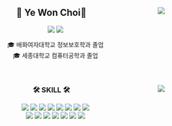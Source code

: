 <div align="center">
  <img align="right" src="http://mazassumnida.wtf/api/v2/generate_badge?boj=choiyewon"/>
  
## 👋 Ye Won Choi👋 
  

  <a href="https://ywc99.tistory.com/">
    <img src="https://img.shields.io/badge/-TechBlog-20C997?style=flat-square&logo=Velog&logoColor=white&"/></a> 
  <a href="[https://lava-thrush-ec8.notion.site/6c06cb79f2474823861cb102c593f855](https://www.notion.so/b4451c49308c41dbae2a5fde02949ba6?pvs=4)">
    <img src="https://img.shields.io/badge/-Portfolio-000000?style=flat-square&logo=Notion&logoColor=white"/>
    </a>
  
  🎓 배화여자대학교 정보보호학과 졸업  
  🎓 세종대학교 컴퓨터공학과 졸업   

  <br>
 
</div>


<div align="center">
  
  <img align="right" src="https://github-readme-stats.vercel.app/api/top-langs/?username=choiyewon1004&layout=compact&theme=highcontrast"/>
  
  ### 🛠 SKILL 🛠
  <img src="https://img.shields.io/badge/python-3776AB?style=flat-square&logo=python&logoColor=white" />
  <img src="https://img.shields.io/badge/C-A8B9CC?style=flat-square&logo=C&logoColor=white" />
  <img src="https://img.shields.io/badge/C++-00599C?style=flat-square&logo=C++&logoColor=white" /> 
  <img src="https://img.shields.io/badge/JAVA-007396?style=flat-square&logo=JAVA&logoColor=white" />
  <img src="https://img.shields.io/badge/MySQL-4479A1?style=flat-square&logo=MySQL&logoColor=white" />
  <img src="https://img.shields.io/badge/Oracle-232F3E?style=flat-square&logo=Oracle&logoColor=white" />
  <img src="https://img.shields.io/badge/Jupyter-F37626?style=flat-square&logo=Jupyter&logoColor=white" />
  <img src="https://img.shields.io/badge/Tensorflow-47A248?style=flat-square&logo=Tensorflow&logoColor=white" /><br>
  <img src="https://img.shields.io/badge/OpenCV-5C3EE8?style=flat-square&logo=OpenCV&logoColor=white" />
  <img src="https://img.shields.io/badge/Unity-5C3EE8?style=flat-square&logo=Unity&logoColor=white" />
  <img src="https://img.shields.io/badge/Django-092E20?style=flat-square&logo=Django&logoColor=white" />
  <img src="https://img.shields.io/badge/HTML5-E34F26?style=flat-square&logo=HTML5&logoColor=white" />
  <img src="https://img.shields.io/badge/CSS3-1572B6?style=flat-square&logo=CSS3&logoColor=white" />
  <img src="https://img.shields.io/badge/JavaScript-F7DF1E?style=flat-square&logo=JavaScript&logoColor=white" />
  <img src="https://img.shields.io/badge/Linux-3DDC84?style=flat-square&logo=Linux&logoColor=white" />
 
 
</div>

